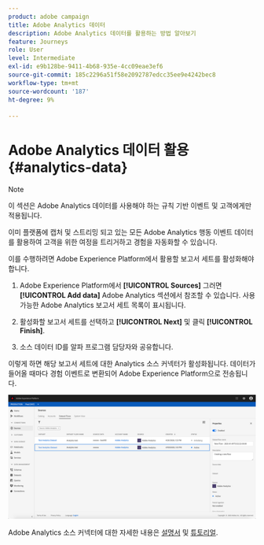 ```yaml
---
product: adobe campaign
title: Adobe Analytics 데이터
description: Adobe Analytics 데이터를 활용하는 방법 알아보기
feature: Journeys
role: User
level: Intermediate
exl-id: e9b128be-9411-4b68-935e-4cc09eae3ef6
source-git-commit: 185c2296a51f58e2092787edcc35ee9e4242bec8
workflow-type: tm+mt
source-wordcount: '187'
ht-degree: 9%

---
```


# Adobe Analytics 데이터 활용{#analytics-data}

>[!NOTE]
>
>이 섹션은 Adobe Analytics 데이터를 사용해야 하는 규칙 기반 이벤트 및 고객에게만 적용됩니다.

이미 플랫폼에 캡처 및 스트리밍 되고 있는 모든 Adobe Analytics 행동 이벤트 데이터를 활용하여 고객을 위한 여정을 트리거하고 경험을 자동화할 수 있습니다.

이를 수행하려면 Adobe Experience Platform에서 활용할 보고서 세트를 활성화해야 합니다.

1. Adobe Experience Platform에서 **[!UICONTROL Sources]** 그러면 **[!UICONTROL Add data]** Adobe Analytics 섹션에서 참조할 수 있습니다. 사용 가능한 Adobe Analytics 보고서 세트 목록이 표시됩니다.

1. 활성화할 보고서 세트를 선택하고 **[!UICONTROL Next]** 및 클릭 **[!UICONTROL Finish]**.

1. 소스 데이터 ID를 알파 프로그램 담당자와 공유합니다.

이렇게 하면 해당 보고서 세트에 대한 Analytics 소스 커넥터가 활성화됩니다. 데이터가 들어올 때마다 경험 이벤트로 변환되어 Adobe Experience Platform으로 전송됩니다.

![](../assets/alpha-event9.png)

Adobe Analytics 소스 커넥터에 대한 자세한 내용은 [설명서](https://experienceleague.adobe.com/docs/experience-platform/sources/connectors/adobe-applications/analytics.html?lang=ko-KR) 및 [튜토리얼](https://experienceleague.adobe.com/docs/experience-platform/sources/ui-tutorials/create/adobe-applications/analytics.html).
